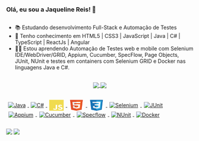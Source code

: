 ### Olá, eu sou a Jaqueline Reis! 👋
##
- 📚 Estudando desenvolvimento Full-Stack e Automação de Testes
- 🌱 Tenho conhecimento em HTML5 | CSS3 | JavaScript | Java | C# | TypeScript | ReactJs | Angular
- 👩‍💻 Estou aprendendo Automação de Testes web e mobile com Selenium IDE/WebDriver/GRID, Appium, Cucumber, SpecFlow, Page Objects, JUnit, NUnit e testes em containers com Selenium GRID e Docker nas linguagens Java e C#.
##

<p align="center">
  <a href="https://github.com/jaquelinereiz/github-readme-stats">
    <img
      align="center"
      height="145"
      src="https://github-readme-stats.vercel.app/api?username=jaquelinereiz&show_icons=true&theme=dracula"
    />
  </a>
    <a href="https://github.com/jaquelinereiz/github-readme-stats">
    <img
      align="center"
      height="145"
      src="https://github-readme-stats.vercel.app/api/top-langs/?username=jaquelinereiz&layout=compact&langs_count=7&theme=dracula"
      />
</p>
  
  <div style="display: inline_block"><br>
    <img align="center" alt="Java" height="30" width="40" src="https://cdn.jsdelivr.net/gh/devicons/devicon/icons/java/java-original.svg" hspace="5" title="Java">
    <img align="center" alt="C#" height="50" width="50" src="https://upload.wikimedia.org/wikipedia/commons/4/4f/Csharp_Logo.png" hspace="5" title="C#">
    <img align="center" alt="JavaScript" height="30" width="40" src="https://raw.githubusercontent.com/devicons/devicon/master/icons/javascript/javascript-plain.svg" hspace="5" title="JavaScript">
    <img align="center" alt="HTML" height="30" width="40" src="https://raw.githubusercontent.com/devicons/devicon/master/icons/html5/html5-original.svg" hspace="5" title="HTML">
    <img align="center" alt="CSS" height="30" width="40" src="https://raw.githubusercontent.com/devicons/devicon/master/icons/css3/css3-original.svg" hspace="5" title="CSS">
    <img align="center" alt="Selenium" height="30" width="30" src="https://www.loadview-testing.com/wp-content/uploads/Selenium_Logo-1.png" hspace="6" title="Selenium">
    <img align="center" alt="JUnit" height="40" width="40" src="https://avatars.githubusercontent.com/u/874086?s=280&v=4" hspace="6" title="JUnit">
    <img align="center" alt="Appium" height="30" width="30" src="https://brandslogos.com/wp-content/uploads/images/large/appium-logo.png" hspace="6" title="Appium">
    <img align="center" alt="Cucumber" height="30" width="30" src="https://brandslogos.com/wp-content/uploads/images/large/cucumber-logo.png" hspace="6" title="Cucumber">
    <img align="center" alt="Specflow" height="30" width="25" src="https://specflow.org/wp-content/uploads/2021/05/SpecFlow-Icon.png" hspace="6" title="SpecFlow">
    <img align="center" alt="NUnit" height="55" width="55" src="https://pluralsight2.imgix.net/paths/images/nunit-261ab03561.png" hspace="5" title="NUnit">
    <img align="center" alt="Docker" height="30" width="40" src= "https://static.hosting.de/helpdesk/de/anleitungen/server/images/docker/Moby-logo.png" hspace="5" title="Docker">
  </div>

##
  
  <div>
 <a href="https://www.linkedin.com/in/jaqueline-reis-64198621b/" target="_blank"><img src="https://img.shields.io/badge/-LinkedIn-%230077B5?style=for-the-badge&logo=linkedin&logoColor=white" target="_blank"></a> 
 <a href = "mailto:jaquelinereizs@gmail.com"><img src="https://img.shields.io/badge/Gmail-D14836?style=for-the-badge&logo=gmail&logoColor=white" target="_blank"></a>
</div>

  
